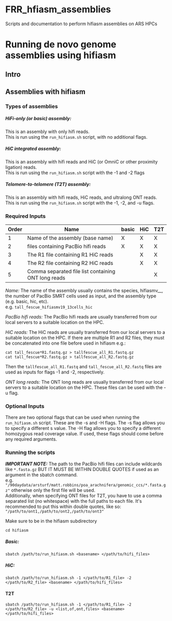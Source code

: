 # FRR_hfiasm_assemblies
Scripts and documentation to perform hifiasm assemblies on ARS HPCs

# Running de novo genome assemblies using hifiasm

## Intro


## Assemblies with hifiasm

### Types of assemblies

##### HiFi-only (or basic) assembly:
This is an assembly with only hifi reads.  
This is run using the `run_hifiasm.sh` script, with no additional flags.

##### HiC integrated assembly: 
This is an assembly with hifi reads and HiC (or OmniC or other proximity ligation) reads.  
This is run using the `run_hifiasm.sh` script with the -1 and -2 flags

##### Telomere-to-telomere (T2T) assembly: 
This is an assembly with hifi reads, HiC reads, and ultralong ONT reads.  
This is run using the `run_hifiasm.sh` script with the -1, -2, and -u flags.

### Required Inputs

| Order | Name                                | basic     | HiC | T2T |
|-------|-------------------------------------|-----------|-----|-----|
| 1     | Name of the assembly (base name)    | X         | X   | X   |
| 2     | files containing PacBio hifi reads  | X         | X   | X   |
| 3     | The R1 file containing R1 HiC reads |           | X   | X   |
| 4     | The R2 file containing R2 HiC reads |           | X   | X   |
| 5     | Comma separated file list containing ONT long reads      |           |     | X   |

*Name:* The name of the assembly usually contains the species, hifiasmv__, the number of PacBio SMRT cells used as input, and the assembly type (e.g. basic, hic, etc).  
e.g. `tall_fescue_hifiasmv19_13cells_hic`  

*PacBio hifi reads:* The PacBio hifi reads are usually transferred from our local servers to a suitable location on the HPC.

*HiC reads:* The HiC reads are usually transferred from our local servers to a suitable location on the HPC.
If there are multiple R1 and R2 files, they must be concatenated into one file before used in hifiasm e.g.:
```
cat tall_fescue*R1.fastq.gz > tallfescue_all_R1.fastq.gz
cat tall_fescue*R2.fastq.gz > tallfescue_all_R2.fastq.gz
```
Then the `tallfescue_all_R1.fastq` and `tall_fescue_all_R2.fastq` files are used as inputs for flags -1 and -2, respectively.

*ONT long reads:* The ONT long reads are usually transferred from our local servers to a suitable location on the HPC. These files can be used with the -u flag.

### Optional Inputs

There are two optional flags that can be used when running the `run_hifiasm.sh` script. These are the -s and -H flags. The -s flag allows you to specify a different s value. The -H flag allows you to specify a different homozygous read coverage value. If used, these flags should come before any required arguments.

### Running the scripts

**_IMPORTANT NOTE:_** The path to the PacBio hifi files can include wildcards like `*.fasta.gz` BUT IT MUST BE WITHIN DOUBLE QUOTES if used as an argument in the sbatch command.  
e.g. `"/90daydata/arsturf/matt.robbins/poa_arachnifera/genomic_ccs/*.fasta.gz"` otherwise only the first file will be used.  
Additionally, when specifying ONT files for T2T, you have to use a comma separated list (no whitespace) with the full paths to each file. It's recommended to put this within double quotes, like so: `"/path/to/ont1,/path/to/ont2,/path/to/ont3"`

Make sure to be in the hifiasm subdirectory  
```
cd hifiasm
```

##### Basic:
```
sbatch /path/to/run_hifiasm.sh <basename> </path/to/hifi_files>
```

##### HiC:

```
sbatch /path/to/run_hifiasm.sh -1 </path/to/R1_file> -2 </path/to/R2_file> <basename> </path/to/hifi_files>
```

#### T2T
```
sbatch /path/to/run_hifiasm.sh -1 </path/to/R1_file> -2 </path/to/R2_file> -u <list,of,ont,files> <basename> </path/to/hifi_files>
```

